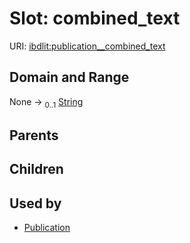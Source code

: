 
# Slot: combined_text




URI: [ibdlit:publication__combined_text](http://w3id.org/ontogpt/ibd_literature/publication__combined_text)


## Domain and Range

None &#8594;  <sub>0..1</sub> [String](types/String.md)

## Parents


## Children


## Used by

 * [Publication](Publication.md)
